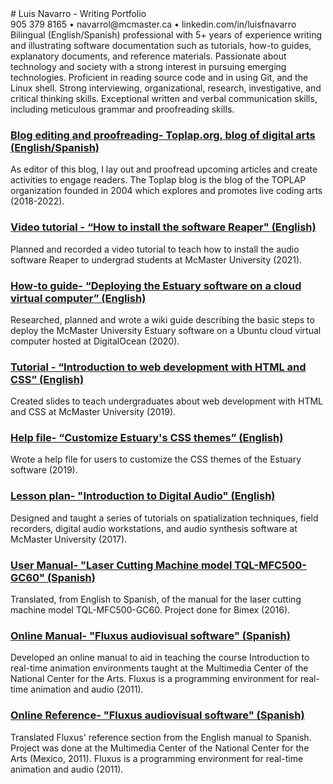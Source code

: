 <link rel="stylesheet" type="text/css" media="all" href="techWriter/docs/style.css" />
<link rel="preconnect" href="https://fonts.googleapis.com">
<link rel="preconnect" href="https://fonts.gstatic.com" crossorigin>
<link href="https://fonts.googleapis.com/css2?family=Dosis:wght@300&display=swap" rel="stylesheet">
<base target="_blank">

<div class="profile">
# Luis Navarro - Writing Portfolio
<div class="contact"> 905 379 8165 •  navarrol@mcmaster.ca • linkedin.com/in/luisfnavarro </div>
<div class="profileStatement"> Bilingual (English/Spanish) professional with 5+ years of experience writing and illustrating software documentation such as tutorials, how-to guides, explanatory documents, and reference materials. Passionate about technology and society with a strong interest in pursuing emerging technologies. Proficient in reading source code and in using Git, and the Linux shell. Strong interviewing, organizational, research, investigative, and critical thinking skills. Exceptional written and verbal communication skills, including meticulous grammar and proofreading skills.</div>
</div>

<div class="projects">

### [Blog editing and proofreading- Toplap.org, blog of digital arts (English/Spanish)](https://toplap.org/)                
As editor of this blog, I lay out and proofread upcoming articles and create activities to engage readers. The Toplap blog is the blog of the TOPLAP organization founded in 2004 which explores and promotes live coding arts (2018-2022).

### [Video tutorial - “How to install the software Reaper" (English)](https://www.macvideo.ca/media/Tutorial+1A+Reaper/1_fgw7zo6t)
Planned and recorded a video tutorial to teach how to install the audio software Reaper to undergrad students at McMaster University (2021).

### [How-to guide- “Deploying the Estuary software on a cloud virtual computer” (English)](https://github.com/dktr0/estuary/wiki/Deploying-Estuary-on-a-cloud-virtual-machine)              
Researched, planned and wrote a wiki guide describing the basic steps to deploy the McMaster University Estuary software on a Ubuntu cloud virtual computer hosted at DigitalOcean (2020).

### [Tutorial - “Introduction to web development with HTML and CSS” (English)](https://www.luisnavarrodelangel.net/techWriter/docs/webpage-tutorial.pdf)
Created slides to teach undergraduates about web development with HTML and CSS at McMaster University (2019).

### [Help file- “Customize Estuary's CSS themes” (English)](https://github.com/dktr0/estuary/blob/dev/THEMES.md#estuarys-themes)
Wrote a help file for users to customize the CSS themes of the Estuary software (2019).

### [Lesson plan- "Introduction to Digital Audio" (English)](https://www.luisnavarrodelangel.net/teaching/docs/2G03/digital-recording-techniques.pdf)
Designed and taught a series of tutorials on spatialization techniques, field recorders, digital audio workstations, and audio synthesis software at McMaster University (2017).

### [User Manual- "Laser Cutting Machine model TQL-MFC500-GC60" (Spanish)](https://www.luisnavarrodelangel.net/techWriter/docs/Manual%20operaciones%20-%20Corte%20Laser%20500.pdf)   
Translated, from English to Spanish, of the manual for the laser cutting machine model TQL-MFC500-GC60.
Project done for Bimex (2016).

### [Online Manual- "Fluxus audiovisual software" (Spanish)](https://sites.google.com/site/tallerdeaudio/herramientas/fluxus)              
Developed an online manual to aid in teaching the course Introduction to real-time animation environments taught at the Multimedia Center of the National Center for the Arts. Fluxus is a programming environment for real-time animation and audio (2011).

### [Online Reference- "Fluxus audiovisual software" (Spanish)](https://sites.google.com/site/tallerdeaudio/herramientas/fluxus/lista-de-comandos-de-fluxus)              
Translated Fluxus' reference section from the English manual to Spanish. Project was done at the Multimedia Center of the National Center for the Arts (Mexico, 2011). Fluxus is a programming environment for real-time animation and audio (2011).
</div>

<!--
### [About page- "About page of the Estuary software" (English/Spanish)](Estuary-about-English-Spanish.pdf)                
Translated the About page of this software from English to Spanish. Ideated names for labelling interface widgets such as drop-down menus, buttons, and data tables (Canada, 2017-2022). -->
